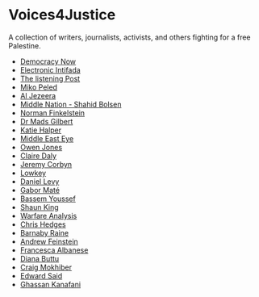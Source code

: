# Voices4Justice
A collection of writers, journalists, activists, and others fighting for a free Palestine.

- [Democracy Now]()
- [Electronic Intifada]()
- [The listening Post]()
- [Miko Peled]()
- [Al Jezeera]()
- [Middle Nation - Shahid Bolsen]()
- [Norman Finkelstein]()
- [Dr Mads Gilbert]()
- [Katie Halper]()
- [Middle East Eye]()
- [Owen Jones]()
- [Claire Daly]()
- [Jeremy Corbyn]()
- [Lowkey]()
- [Daniel Levy]()
- [Gabor Maté]()
- [Bassem Youssef]()
- [Shaun King]()
- [Warfare Analysis]()
- [Chris Hedges]()
- [Barnaby Raine]()
- [Andrew Feinstein]()
- [Francesca Albanese]()
- [Diana Buttu]()
- [Craig Mokhiber]()
- [Edward Said]()
- [Ghassan Kanafani]()
